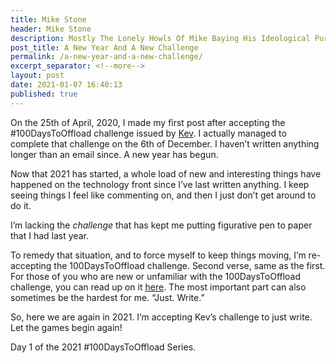 ```yaml
---
title: Mike Stone
header: Mike Stone
description: Mostly The Lonely Howls Of Mike Baying His Ideological Purity At The Moon
post_title: A New Year And A New Challenge
permalink: /a-new-year-and-a-new-challenge/
excerpt_separator: <!--more-->
layout: post
date: 2021-01-07 16:40:13
published: true
---
```



On the 25th of April, 2020, I made my first post after accepting the #100DaysToOffload challenge issued by [Kev](https://fosstodon.org/@kev). I actually managed to complete that challenge on the 6th of December. I haven’t written anything longer than an email since. A new year has begun.

<!--more-->

Now that 2021 has started, a whole load of new and interesting things have happened on the technology front since I’ve last written anything. I keep seeing things I feel like commenting on, and then I just don’t get around to do it. 

I’m lacking the _challenge_ that has kept me putting figurative pen to paper that I had last year.

To remedy that situation, and to force myself to keep things moving, I’m re-accepting the 100DaysToOffload challenge. Second verse, same as the first. For those of you who are new or unfamiliar with the 100DaysToOffload challenge, you can read up on it [here](https://100daystooffload.com). The most important part can also sometimes be the hardest for me. “Just. Write.”

So, here we are again in 2021. I’m accepting Kev’s challenge to just write. Let the games begin again!

Day 1 of the 2021 #100DaysToOffload Series.

